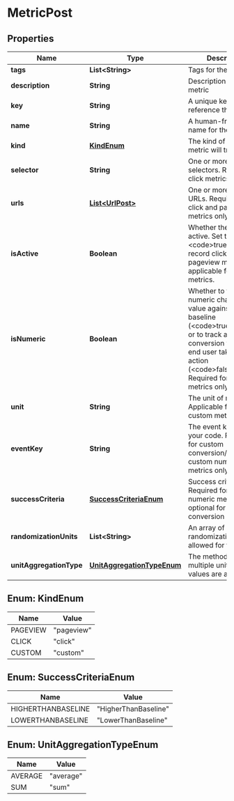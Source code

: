 

# MetricPost


## Properties

| Name | Type | Description | Notes |
|------------ | ------------- | ------------- | -------------|
|**tags** | **List&lt;String&gt;** | Tags for the metric |  [optional] |
|**description** | **String** | Description of the metric |  [optional] |
|**key** | **String** | A unique key to reference the metric |  |
|**name** | **String** | A human-friendly name for the metric |  [optional] |
|**kind** | [**KindEnum**](#KindEnum) | The kind of event your metric will track |  |
|**selector** | **String** | One or more CSS selectors. Required for click metrics only. |  [optional] |
|**urls** | [**List&lt;UrlPost&gt;**](UrlPost.md) | One or more target URLs. Required for click and pageview metrics only. |  [optional] |
|**isActive** | **Boolean** | Whether the metric is active. Set to &lt;code&gt;true&lt;/code&gt; to record click or pageview metrics. Not applicable for custom metrics. |  [optional] |
|**isNumeric** | **Boolean** | Whether to track numeric changes in value against a baseline (&lt;code&gt;true&lt;/code&gt;) or to track a conversion when an end user takes an action (&lt;code&gt;false&lt;/code&gt;). Required for custom metrics only. |  [optional] |
|**unit** | **String** | The unit of measure. Applicable for numeric custom metrics only. |  [optional] |
|**eventKey** | **String** | The event key to use in your code. Required for custom conversion/binary and custom numeric metrics only. |  [optional] |
|**successCriteria** | [**SuccessCriteriaEnum**](#SuccessCriteriaEnum) | Success criteria. Required for custom numeric metrics, optional for custom conversion metrics. |  [optional] |
|**randomizationUnits** | **List&lt;String&gt;** | An array of randomization units allowed for this metric |  [optional] |
|**unitAggregationType** | [**UnitAggregationTypeEnum**](#UnitAggregationTypeEnum) | The method in which multiple unit event values are aggregated |  [optional] |



## Enum: KindEnum

| Name | Value |
|---- | -----|
| PAGEVIEW | &quot;pageview&quot; |
| CLICK | &quot;click&quot; |
| CUSTOM | &quot;custom&quot; |



## Enum: SuccessCriteriaEnum

| Name | Value |
|---- | -----|
| HIGHERTHANBASELINE | &quot;HigherThanBaseline&quot; |
| LOWERTHANBASELINE | &quot;LowerThanBaseline&quot; |



## Enum: UnitAggregationTypeEnum

| Name | Value |
|---- | -----|
| AVERAGE | &quot;average&quot; |
| SUM | &quot;sum&quot; |



